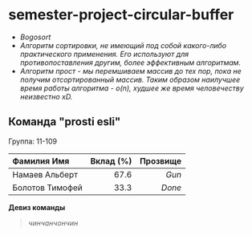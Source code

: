 # semester-project-circular-buffer


- _Bogosort_
- _Алгоритм сортировки, не имеющий под собой какого-либо практического применения. Его используют для противопоставления другим, более эффективным алгоритмам._
- _Алгоритм прост - мы перемшиваем массив до тех пор, пока не получим отсортированный массив. Таким образом наилучшее время работы алгоритма - o(n), худшее же время человечеству неизвестно xD._



## Команда "prosti esli"

Группа: 11-109


| Фамилия Имя   | Вклад (%) | Прозвище              |
| :---          |   ---:    |  ---:                 |
| Намаев Альберт  | 67.6        |  _Gun_             |
| Болотов Тимофей   | 33.3        |  _Done_             |


**Девиз команды**
> _чинчанчончин_
